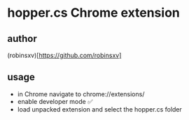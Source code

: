 # hopper.cs Chrome extension

## author

(robinsxv)[https://github.com/robinsxv]

## usage

- in Chrome navigate to chrome://extensions/
- enable developer mode ✅
- load unpacked extension and select the hopper.cs folder